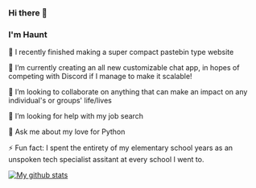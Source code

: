 ### Hi there 👋

### I'm Haunt

 🔭 I recently finished making a super compact pastebin type website
 
 🌱 I’m currently creating an all new customizable chat app, in hopes of competing with Discord if I manage to make it scalable!
 
 👯 I’m looking to collaborate on anything that can make an impact on any individual's or groups' life/lives
 
 🤔 I’m looking for help with my job search
 
 💬 Ask me about my love for Python
 
 ⚡ Fun fact: I spent the entirety of my elementary school years as an unspoken tech specialist assitant at every school I went to.


[![My github stats](https://github-readme-stats.vercel.app/api?username=darkwolfxj&hide_title=true)](https://github.com/darkwolfxj/github-readme-stats)
